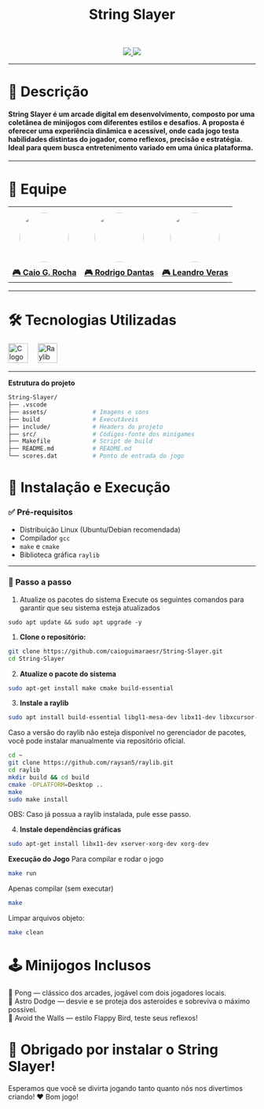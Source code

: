 <h1 align="center">
  String Slayer
</h1>

<br>
<p align="center">
  <a href="#"> <img src="https://img.shields.io/badge/C-00599C?style=for-the-badge&logo=c&logoColor=white" /> </a>
  <a href="https://www.raylib.com/"> <img src="https://img.shields.io/badge/Raylib-000000?style=for-the-badge&logoColor=white" /> </a>
</p>

---

<h1><strong>🎸 Descrição</strong></h1>

<h4>
String Slayer é um arcade digital em desenvolvimento, composto por uma coletânea de minijogos com diferentes estilos e desafios. A proposta é oferecer uma experiência dinâmica e acessível, onde cada jogo testa habilidades distintas do jogador, como reflexos, precisão e estratégia. Ideal para quem busca entretenimento variado em uma única plataforma.
</h4>

---

<h1><strong>👥 Equipe</strong></h1>

<p align="center">
<table>
  <tr>
    <td align="center">
      <a href="https://github.com/caioguimaraesr">
        <img src="https://avatars.githubusercontent.com/caioguimaraesr" width="100" style="border-radius: 50%; margin: 10px;" />
        <br><strong>🎮 Caio G. Rocha</strong>
      </a>
    </td>
    <td align="center">
      <a href="https://github.com/rodrigo603">
        <img src="https://avatars.githubusercontent.com/rodrigo603" width="100" style="border-radius: 50%; margin: 10px;" />
        <br><strong>🎮 Rodrigo Dantas</strong>
      </a>
    </td>
    <td align="center">
      <a href="https://github.com/leoVeraas">
        <img src="https://avatars.githubusercontent.com/leoVeraas" width="100" style="border-radius: 50%; margin: 10px;" />
        <br><strong>🎮 Leandro Veras</strong>
      </a>
    </td>
  </tr>
</table>
</p>

---

<h1><strong>🛠️ Tecnologias Utilizadas</strong></h1>

<div align="left">
  <img src="https://cdn.jsdelivr.net/gh/devicons/devicon/icons/c/c-original.svg" height="40" alt="C logo" />
  <img width="12" />
  <img src="https://www.raylib.com/favicon.ico" height="40" alt="Raylib logo" />
</div>

---

**Estrutura do projeto**

```bash
String-Slayer/
├── .vscode
├── assets/             # Imagens e sons   
├── build               # Executáveis
├── include/            # Headers do projeto
├── src/                # Códigos-fonte dos minigames
├── Makefile            # Script de build
├── README.md           # README.md
└── scores.dat          # Ponto de entrada do jogo
``` 

<h1><strong>🚀 Instalação e Execução</strong></h1>

### ✅ Pré-requisitos

- Distribuição Linux (Ubuntu/Debian recomendada)
- Compilador `gcc`
- `make` e `cmake`
- Biblioteca gráfica `raylib`

---
### 🔧 Passo a passo

1. Atualize os pacotes do sistema
Execute os seguintes comandos para garantir que seu sistema esteja atualizados
```
sudo apt update && sudo apt upgrade -y
```

1. **Clone o repositório:**
```bash
git clone https://github.com/caioguimaraesr/String-Slayer.git
cd String-Slayer

````
2. **Atualize o pacote do sistema**

```bash
sudo apt-get install make cmake build-essential
```

3. **Instale a raylib**

```bash
sudo apt install build-essential libgl1-mesa-dev libx11-dev libxcursor-dev libxrandr-dev libxi-dev libxinerama-dev libglu1-mesa-dev cmake
```
Caso a versão do raylib não esteja disponível no gerenciador de pacotes, você pode instalar manualmente via repositório oficial. 
```bash
cd ~ 
git clone https://github.com/raysan5/raylib.git
cd raylib
mkdir build && cd build
cmake -DPLATFORM=Desktop ..
make
sudo make install
```
OBS: Caso já possua a raylib instalada, pule esse passo.

4. **Instale dependências gráficas**
   
```bash
sudo apt-get install libx11-dev xserver-xorg-dev xorg-dev
```

**Execução do Jogo**
Para compilar e rodar o jogo
```bash
make run
```
Apenas compilar (sem executar)
```bash
make
```
Limpar arquivos objeto:
```bash
make clean
```

<h1><strong>🕹️ Minijogos Inclusos</strong></h1>

<p> 
🏓 Pong — clássico dos arcades, jogável com dois jogadores locais. <br>
🚀 Astro Dodge — desvie e se proteja dos asteroides e sobreviva o máximo possível.<br>
🐤 Avoid the Walls — estilo Flappy Bird, teste seus reflexos!
</p>


<h1> 🎉 Obrigado por instalar o String Slayer! </h1>
Esperamos que você se divirta jogando tanto quanto nós nos divertimos criando! ❤️ 
Bom jogo!
